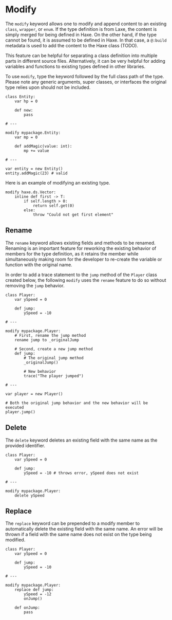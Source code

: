 # Modify

The `modify` keyword allows one to modify and append content to an existing `class`, `wrapper`, or `enum`. If the type definition is from Laxe, the content is simply merged for being defined in Haxe. On the other hand, if the type cannot be found, it is assumed to be defined in Haxe. In that case, a `@:build` metadata is used to add the content to the Haxe class (TODO).

This feature can be helpful for separating a class definition into multiple parts in different source files. Alternatively, it can be very helpful for adding variables and functions to existing types defined in other libraries.

To use `modify`, type the keyword followed by the full class path of the type. Please note any generic arguments, super classes, or interfaces the original type relies upon should not be included.
```laxe
class Entity:
	var hp = 0

	def new:
		pass

# ---

modify mypackage.Entity:
	var mp = 0

	def addMagic(value: int):
		mp += value

# ---

var entity = new Entity()
entity.addMagic(23) # valid
```

Here is an example of modifying an existing type.
```laxe
modify haxe.ds.Vector:
	inline def first -> T:
		if self.length > 0:
			return self.get(0)
		else:
			throw "Could not get first element"
```

## Rename

The `rename` keyword allows existing fields and methods to be renamed. Renaming is an important feature for reworking the existing behavior of members for the type definition, as it retains the member while simultaneously making room for the developer to re-create the variable or function with the original name.

In order to add a trace statement to the `jump` method of the `Player` class created below, the following `modify` uses the `rename` feature to do so without removing the `jump` behavior.
```laxe
class Player:
	var ySpeed = 0

	def jump:
		ySpeed = -10

# ---

modify mypackage.Player:
	# First, rename the jump method
	rename jump to _originalJump

	# Second, create a new jump method
	def jump:
		# The original jump method
		_originalJump()

		# New behavior
		trace("The player jumped")

# ---

var player = new Player()

# Both the original jump behavior and the new behavior will be executed
player.jump()
```

## Delete

The `delete` keyword deletes an existing field with the same name as the provided identifier.
```laxe
class Player:
	var ySpeed = 0

	def jump:
		ySpeed = -10 # throws error, ySpeed does not exist

# ---

modify mypackage.Player:
	delete ySpeed
```

## Replace

The `replace` keyword can be prepended to a modify member to automatically delete the existing field with the same name. An error will be thrown if a field with the same name does not exist on the type being modified.
```laxe
class Player:
	var ySpeed = 0

	def jump:
		ySpeed = -10

# ---

modify mypackage.Player:
	replace def jump:
		ySpeed = -12
		onJump()

	def onJump:
		pass
```
